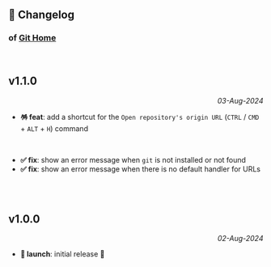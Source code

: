 ## 📒 Changelog

### of [Git Home](https://github.com/igorskyflyer/vscode-git-home)

<br>

## v1.1.0

<p align="right"><em>03-Aug-2024</em></p>

- **🪅 feat**: add a shortcut for the `Open repository's origin URL` (`CTRL` / `CMD` + `ALT` + `H`) command

<br>

- **✅ fix**: show an error message when `git` is not installed or not found
- **✅ fix**: show an error message when there is no default handler for URLs

<br>
<br>

## v1.0.0

<p align="right"><em>02-Aug-2024</em></p>

- **🚀 launch**: initial release 🎉
